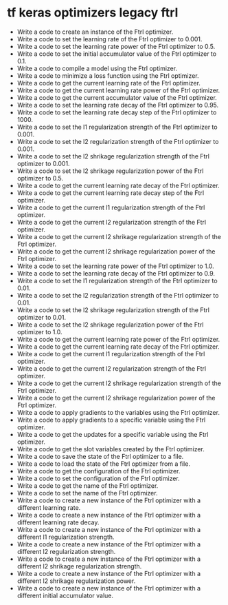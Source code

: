 # tf keras optimizers legacy ftrl

- Write a code to create an instance of the Ftrl optimizer.
- Write a code to set the learning rate of the Ftrl optimizer to 0.001.
- Write a code to set the learning rate power of the Ftrl optimizer to 0.5.
- Write a code to set the initial accumulator value of the Ftrl optimizer to 0.1.
- Write a code to compile a model using the Ftrl optimizer.
- Write a code to minimize a loss function using the Ftrl optimizer.
- Write a code to get the current learning rate of the Ftrl optimizer.
- Write a code to get the current learning rate power of the Ftrl optimizer.
- Write a code to get the current accumulator value of the Ftrl optimizer.
- Write a code to set the learning rate decay of the Ftrl optimizer to 0.95.
- Write a code to set the learning rate decay step of the Ftrl optimizer to 1000.
- Write a code to set the l1 regularization strength of the Ftrl optimizer to 0.001.
- Write a code to set the l2 regularization strength of the Ftrl optimizer to 0.001.
- Write a code to set the l2 shrikage regularization strength of the Ftrl optimizer to 0.001.
- Write a code to set the l2 shrikage regularization power of the Ftrl optimizer to 0.5.
- Write a code to get the current learning rate decay of the Ftrl optimizer.
- Write a code to get the current learning rate decay step of the Ftrl optimizer.
- Write a code to get the current l1 regularization strength of the Ftrl optimizer.
- Write a code to get the current l2 regularization strength of the Ftrl optimizer.
- Write a code to get the current l2 shrikage regularization strength of the Ftrl optimizer.
- Write a code to get the current l2 shrikage regularization power of the Ftrl optimizer.
- Write a code to set the learning rate power of the Ftrl optimizer to 1.0.
- Write a code to set the learning rate decay of the Ftrl optimizer to 0.9.
- Write a code to set the l1 regularization strength of the Ftrl optimizer to 0.01.
- Write a code to set the l2 regularization strength of the Ftrl optimizer to 0.01.
- Write a code to set the l2 shrikage regularization strength of the Ftrl optimizer to 0.01.
- Write a code to set the l2 shrikage regularization power of the Ftrl optimizer to 1.0.
- Write a code to get the current learning rate power of the Ftrl optimizer.
- Write a code to get the current learning rate decay of the Ftrl optimizer.
- Write a code to get the current l1 regularization strength of the Ftrl optimizer.
- Write a code to get the current l2 regularization strength of the Ftrl optimizer.
- Write a code to get the current l2 shrikage regularization strength of the Ftrl optimizer.
- Write a code to get the current l2 shrikage regularization power of the Ftrl optimizer.
- Write a code to apply gradients to the variables using the Ftrl optimizer.
- Write a code to apply gradients to a specific variable using the Ftrl optimizer.
- Write a code to get the updates for a specific variable using the Ftrl optimizer.
- Write a code to get the slot variables created by the Ftrl optimizer.
- Write a code to save the state of the Ftrl optimizer to a file.
- Write a code to load the state of the Ftrl optimizer from a file.
- Write a code to get the configuration of the Ftrl optimizer.
- Write a code to set the configuration of the Ftrl optimizer.
- Write a code to get the name of the Ftrl optimizer.
- Write a code to set the name of the Ftrl optimizer.
- Write a code to create a new instance of the Ftrl optimizer with a different learning rate.
- Write a code to create a new instance of the Ftrl optimizer with a different learning rate decay.
- Write a code to create a new instance of the Ftrl optimizer with a different l1 regularization strength.
- Write a code to create a new instance of the Ftrl optimizer with a different l2 regularization strength.
- Write a code to create a new instance of the Ftrl optimizer with a different l2 shrikage regularization strength.
- Write a code to create a new instance of the Ftrl optimizer with a different l2 shrikage regularization power.
- Write a code to create a new instance of the Ftrl optimizer with a different initial accumulator value.